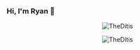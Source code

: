 ### Hi, I'm Ryan 👋

<p align="center"><img src="https://github-readme-stats.vercel.app/api/top-langs?username=TheDitis&show_icons=true&locale=en&layout=compact" alt="TheDitis" /></p>

<p align="center"><img src="https://github-readme-streak-stats.herokuapp.com/?user=TheDitis&" alt="TheDitis" /></p>




<!--
**TheDitis/TheDitis** is a ✨ _special_ ✨ repository because its `README.md` (this file) appears on your GitHub profile.

Here are some ideas to get you started:

- 🔭 I’m currently working on ...
- 🌱 I’m currently learning ...
- 👯 I’m looking to collaborate on ...
- 🤔 I’m looking for help with ...
- 💬 Ask me about ...
- 📫 How to reach me: ...
- 😄 Pronouns: ...
- ⚡ Fun fact: ...
-->
